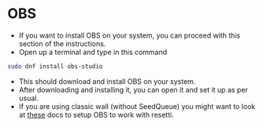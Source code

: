 # OBS

- If you want to install OBS on your system, you can proceed with this section of the instructions.
- Open up a terminal and type in this command
```bash
sudo dnf install obs-studio
```
- This should download and install OBS on your system.
- After downloading and installing it, you can open it and set it up as per usual.
- If you are using classic wall (without SeedQueue) you might want to look at [these](https://github.com/tesselslate/resetti/blob/legacy-wall/doc/obs.md) docs to setup OBS to work with resetti.
